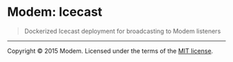 # Modem: Icecast

> Dockerized Icecast deployment for broadcasting to Modem listeners

---

Copyright &copy; 2015 Modem. Licensed under the terms of the [MIT license](LICENSE.md).
